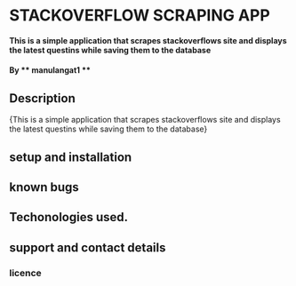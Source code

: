 # STACKOVERFLOW SCRAPING APP
#### This is a simple application that scrapes stackoverflows site and displays the latest questins while saving them to the database

#### By ** manulangat1 **

## Description
  {This is a simple application that scrapes stackoverflows site and displays the latest questins while saving them to the database}
## setup and installation

## known bugs

## Techonologies used.

## support and contact details


### licence